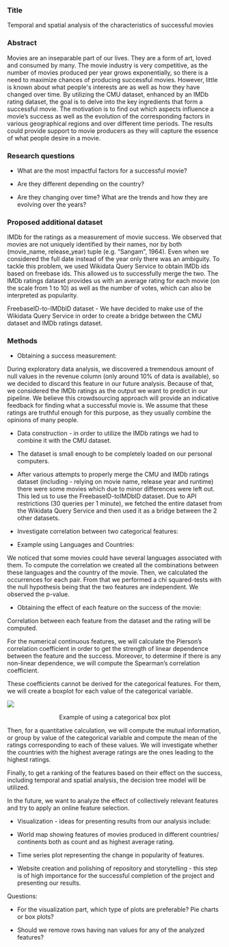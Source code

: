 
### Title

Temporal and spatial analysis of the characteristics of successful movies

  

### Abstract

  

Movies are an inseparable part of our lives. They are a form of art, loved and consumed by many. The movie industry is very competitive, as the number of movies produced per year grows exponentially, so there is a need to maximize chances of producing successful movies. However, little is known about what people's interests are as well as how they have changed over time. By utilizing the CMU dataset, enhanced by an IMDb rating dataset, the goal is to delve into the key ingredients that form a successful movie. The motivation is to find out which aspects influence a movie’s success as well as the evolution of the corresponding factors in various geographical regions and over different time periods. The results could provide support to movie producers as they will capture the essence of what people desire in a movie.

  

### Research questions

-   What are the most impactful factors for a successful movie?
    
-   Are they different depending on the country?
    
-   Are they changing over time? What are the trends and how they are evolving over the years?
    

### Proposed additional dataset

IMDb for the ratings as a measurement of movie success. We observed that movies are not uniquely identified by their names, nor by both (movie_name, release_year) tuple (e.g. “Sangam”, 1964). Even when we considered the full date instead of the year only there was an ambiguity. To tackle this problem, we used Wikidata Query Service to obtain IMDb ids based on freebase ids. This allowed us to successfully merge the two. The IMDb ratings dataset provides us with an average rating for each movie (on the scale from 1 to 10) as well as the number of votes, which can also be interpreted as popularity.

  

FreebaseID-to-IMDbID dataset - We have decided to make use of the Wikidata Query Service in order to create a bridge between the CMU dataset and IMDb ratings dataset.

### Methods

-   Obtaining a success measurement:
    

During exploratory data analysis, we discovered a tremendous amount of null values in the revenue column (only around 10% of data is available), so we decided to discard this feature in our future analysis. Because of that, we considered the IMDb ratings as the output we want to predict in our pipeline. We believe this crowdsourcing approach will provide an indicative feedback for finding what a successful movie is. We assume that these ratings are truthful enough for this purpose, as they usually combine the opinions of many people.

  

-   Data construction - in order to utilize the IMDb ratings we had to combine it with the CMU dataset.
    

-   The dataset is small enough to be completely loaded on our personal computers.
    
-   After various attempts to properly merge the CMU and IMDb ratings dataset (including - relying on movie name, release year and runtime) there were some movies which due to minor differences were left out. This led us to use the FreebaseID-toIMDbID dataset. Due to API restrictions (30 queries per 1 minute), we fetched the entire dataset from the Wikidata Query Service and then used it as a bridge between the 2 other datasets.
    

  
  

-   Investigate correlation between two categorical features:
    

-   Example using Languages and Countries:
    

We noticed that some movies could have several languages associated with them. To compute the correlation we created all the combinations between these languages and the country of the movie. Then, we calculated the occurrences for each pair. From that we performed a chi squared-tests with the null hypothesis being that the two features are independent. We observed the p-value.

  

-   Obtaining the effect of each feature on the success of the movie:
    

Correlation between each feature from the dataset and the rating will be computed.

For the numerical continuous features, we will calculate the Pierson’s correlation coefficient in order to get the strength of linear dependence between the feature and the success. Moreover, to determine if there is any non-linear dependence, we will compute the Spearman’s correlation coefficient.

These coefficients cannot be derived for the categorical features. For them, we will create a boxplot for each value of the categorical variable.

![](https://lh6.googleusercontent.com/tbTpR_fS_f-NGpnRMqGvntsdTSdwp5q8v1gyoDTtxU-rExv3hXrBUWnzHHc80rhzTBpZMzr79NMgxgZo6LLH2x2IvA69AA7BH146mm8nvJU1iFJgSTHRgSYu259l1_1HAX3NepnsA4L4kEwOl689nEUZiA1g4hvELdXS3GvQgcWIJZFpN_fjgZGFjr9Z7Q)
<p align = "center">Example of using a categorical box plot</p>
  

Then, for a quantitative calculation, we will compute the mutual information, or group by value of the categorical variable and compute the mean of the ratings corresponding to each of these values. We will investigate whether the countries with the highest average ratings are the ones leading to the highest ratings.

  

Finally, to get a ranking of the features based on their effect on the success, including temporal and spatial analysis, the decision tree model will be utilized.

  

In the future, we want to analyze the effect of collectively relevant features and try to apply an online feature selection.

  

-   Visualization - ideas for presenting results from our analysis include:
    

-   World map showing features of movies produced in different countries/ continents both as count and as highest average rating.
    
-   Time series plot representing the change in popularity of features.
    

  

-   Website creation and polishing of repository and storytelling - this step is of high importance for the successful completion of the project and presenting our results.
    

  

Questions:

-   For the visualization part, which type of plots are preferable? Pie charts or box plots?
    
-   Should we remove rows having nan values for any of the analyzed features?
